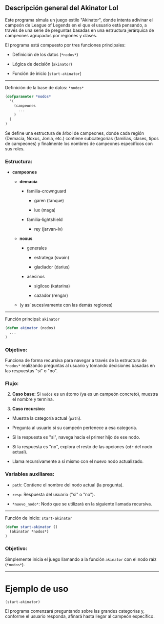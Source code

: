 ## Descripción general del Akinator Lol


Este programa simula un juego estilo "Akinator", donde intenta adivinar el campeón de League of Legends en el que el usuario está pensando, a través de una serie de preguntas basadas en una estructura jerárquica de campeones agrupados por regiones y clases.


El programa está compuesto por tres funciones principales:

 
- Definición de los datos (`*nodos*`)
 
- Lógica de decisión (`akinator`)
 
- Función de inicio (`start-akinator`)



---


Definición de la base de datos: `*nodos*`


```lisp
(defparameter *nodos* 
  '(
    (campeones
      ...
    )
  )
)
```


Se define una estructura de árbol de campeones, donde cada región (Demacia, Noxus, Jonia, etc.) contiene subcategorías (familias, clases, tipos de campeones) y finalmente los nombres de campeones específicos con sus roles.


### Estructura: 

 
- **campeones** 
 
  - **demacia** 
 
    - familia-crownguard

 
      - garen (tanque)
 
      - lux (maga)
 
    - familia-lightshield

 
      - rey (jarvan-iv)
 
  - **noxus** 
 
    - generales

 
      - estratega (swain)
 
      - gladiador (darius)
 
    - asesinos

 
      - sigiloso (katarina)
 
      - cazador (rengar)
 
  - (y así sucesivamente con las demás regiones)



---


Función principal: `akinator`


```lisp
(defun akinator (nodos)
  ...
)
```


### Objetivo: 

Funciona de forma recursiva para navegar a través de la estructura de `*nodos*` realizando preguntas al usuario y tomando decisiones basadas en las respuestas "si" o "no".

### Flujo: 

 
2. **Caso base:**  Si `nodos` es un átomo (ya es un campeón concreto), muestra el nombre y termina.
 
4. **Caso recursivo:** 
 
  - Muestra la categoría actual (`path`).
 
  - Pregunta al usuario si su campeón pertenece a esa categoría.
 
  - Si la respuesta es "si", navega hacia el primer hijo de ese nodo.
 
  - Si la respuesta es "no", explora el resto de las opciones (`cdr` del nodo actual).
 
  - Llama recursivamente a sí mismo con el nuevo nodo actualizado.


### Variables auxiliares: 

 
- `path`: Contiene el nombre del nodo actual (la pregunta).
 
- `resp`: Respuesta del usuario ("si" o "no").
 
- `*nuevo_nodo*`: Nodo que se utilizará en la siguiente llamada recursiva.



---


Función de inicio: `start-akinator`


```lisp
(defun start-akinator ()
  (akinator *nodos*)
)
```


### Objetivo: 

Simplemente inicia el juego llamando a la función `akinator` con el nodo raíz (`*nodos*`).


---



# Ejemplo de uso 



```lisp
(start-akinator)
```


El programa comenzará preguntando sobre las grandes categorías y, conforme el usuario responda, afinará hasta llegar al campeón específico.
